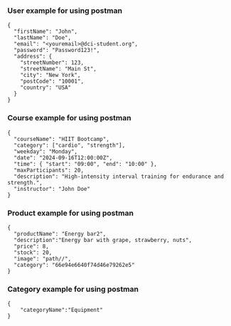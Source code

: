 ### User example for using postman

```
{
  "firstName": "John",
  "lastName": "Doe",
  "email": "<youremail>@dci-student.org",
  "password": "Password123!",
  "address": {
    "streetNumber": 123,
    "streetName": "Main St",
    "city": "New York",
    "postCode": "10001",
    "country": "USA"
  }
}
```

### Course example for using postman

```
{
  "courseName": "HIIT Bootcamp",
  "category": ["cardio", "strength"],
  "weekday": "Monday",
  "date": "2024-09-16T12:00:00Z",
  "time": { "start": "09:00", "end": "10:00" },
  "maxParticipants": 20,
  "description": "High-intensity interval training for endurance and strength.",
  "instructor": "John Doe"
}
```

### Product example for using postman

```
{
  "productName": "Energy bar2",
  "description":"Energy bar with grape, strawberry, nuts",
  "price": 8,
  "stock": 20,
  "image": "path//",
  "category": "66e94e6640f74d46e79262e5"
}
```


### Category example for using postman
```
{
    "categoryName":"Equipment"
}
```